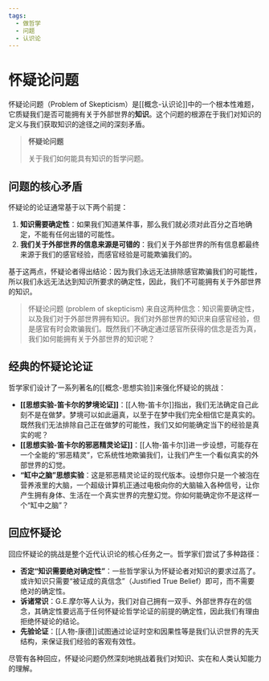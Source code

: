 ```yaml
---
tags:
  - 做哲学
  - 问题
  - 认识论
---
```


# 怀疑论问题

怀疑论问题（Problem of Skepticism）是[[概念-认识论]]中的一个根本性难题，它质疑我们是否可能拥有关于外部世界的**知识**。这个问题的根源在于我们对知识的定义与我们获取知识的途径之间的深刻矛盾。

> **怀疑论问题**
>
> 关于我们如何能具有知识的哲学问题。

## 问题的核心矛盾

怀疑论的论证通常基于以下两个前提：

1.  **知识需要确定性**：如果我们知道某件事，那么我们就必须对此百分之百地确定，不能有任何出错的可能性。
2.  **我们关于外部世界的信息来源是可错的**：我们关于外部世界的所有信息都最终来源于我们的感官经验，而感官经验是可能欺骗我们的。

基于这两点，怀疑论者得出结论：因为我们永远无法排除感官欺骗我们的可能性，所以我们永远无法达到知识所要求的确定性，因此，我们不可能拥有关于外部世界的知识。

> 怀疑论问题 (problem of skepticism) 来自这两种信念：知识需要确定性，以及我们对于外部世界拥有知识。我们对外部世界的知识来自感官经验，但是感官有时会欺骗我们。既然我们不确定通过感官所获得的信念是否为真，我们如何能拥有关于外部世界的知识呢？

## 经典的怀疑论论证

哲学家们设计了一系列著名的[[概念-思想实验]]来强化怀疑论的挑战：

*   **[[思想实验-笛卡尔的梦境论证]]**：[[人物-笛卡尔]]指出，我们无法确定自己此刻不是在做梦。梦境可以如此逼真，以至于在梦中我们完全相信它是真实的。既然我们无法排除自己正在做梦的可能性，我们又如何能确定当下的经验是真实的呢？
*   **[[思想实验-笛卡尔的邪恶精灵论证]]**：[[人物-笛卡尔]]进一步设想，可能存在一个全能的“邪恶精灵”，它系统性地欺骗我们，让我们产生一个看似真实的外部世界的幻觉。
*   **“缸中之脑”思想实验**：这是邪恶精灵论证的现代版本。设想你只是一个被泡在营养液里的大脑，一个超级计算机正通过电极向你的大脑输入各种信号，让你产生拥有身体、生活在一个真实世界的完整幻觉。你如何能确定你不是这样一个“缸中之脑”？

## 回应怀疑论

回应怀疑论的挑战是整个近代认识论的核心任务之一。哲学家们尝试了多种路径：

*   **否定“知识需要绝对确定性”**：一些哲学家认为怀疑论者对知识的要求过高了。或许知识只需要“被证成的真信念”（Justified True Belief）即可，而不需要绝对的确定性。
*   **诉诸常识**：G.E.摩尔等人认为，我们对自己拥有一双手、外部世界存在的信念，其确定性要远高于任何怀疑论哲学论证的前提的确定性，因此我们有理由拒绝怀疑论的结论。
*   **先验论证**：[[人物-康德]]试图通过论证时空和因果性等是我们认识世界的先天结构，来保证我们经验的客观有效性。

尽管有各种回应，怀疑论问题仍然深刻地挑战着我们对知识、实在和人类认知能力的理解。
